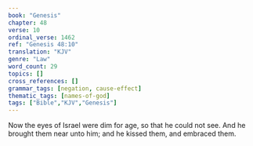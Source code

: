 ```yaml
---
book: "Genesis"
chapter: 48
verse: 10
ordinal_verse: 1462
ref: "Genesis 48:10"
translation: "KJV"
genre: "Law"
word_count: 29
topics: []
cross_references: []
grammar_tags: [negation, cause-effect]
thematic_tags: [names-of-god]
tags: ["Bible","KJV","Genesis"]
---
```

Now the eyes of Israel were dim for age, so that he could not see. And he brought them near unto him; and he kissed them, and embraced them.
